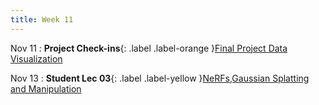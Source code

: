 ```yaml
---
title: Week 11
---
```


Nov 11
: **Project Check-ins**{: .label .label-orange }[Final Project Data Visualization]()


Nov 13
: **Student Lec 03**{: .label .label-yellow }[NeRFs,Gaussian Splatting and Manipulation](/CSCI5980-F24-DeepRob/slides/G2_Student_Lecture_03.pdf)